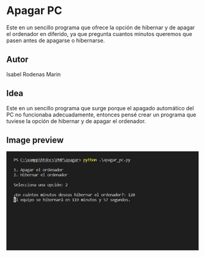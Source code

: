 # Apagar PC

Este en un sencillo programa que ofrece la opción de hibernar y de apagar el ordenador en diferido, ya que pregunta cuantos minutos queremos que pasen antes de apagarse o hibernarse.

## Autor
Isabel Rodenas Marin

## Idea

Este en un sencillo programa que surge porque el apagado automático del PC no funcionaba adecuadamente, entonces pensé crear un programa que tuviese la opción de hibernar y de apagar el ordenador.

## Image preview
![Preview](https://raw.githubusercontent.com/isromar/Python/main/apagar%20ordenador/preview.jpg)
